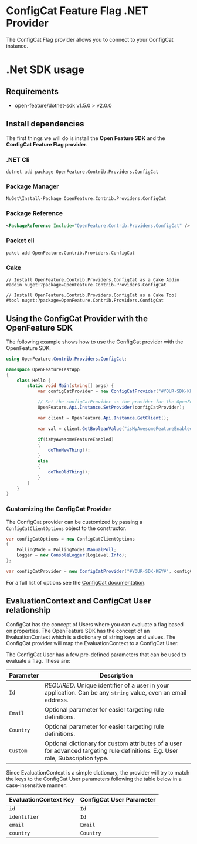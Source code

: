 # ConfigCat Feature Flag .NET Provider

The ConfigCat Flag provider allows you to connect to your ConfigCat instance.

# .Net SDK usage

## Requirements

- open-feature/dotnet-sdk v1.5.0 > v2.0.0

## Install dependencies

The first things we will do is install the **Open Feature SDK** and the **ConfigCat Feature Flag provider**.

### .NET Cli
```shell
dotnet add package OpenFeature.Contrib.Providers.ConfigCat
```
### Package Manager

```shell
NuGet\Install-Package OpenFeature.Contrib.Providers.ConfigCat
```
### Package Reference

```xml
<PackageReference Include="OpenFeature.Contrib.Providers.ConfigCat" />
```
### Packet cli

```shell
paket add OpenFeature.Contrib.Providers.ConfigCat
```

### Cake

```shell
// Install OpenFeature.Contrib.Providers.ConfigCat as a Cake Addin
#addin nuget:?package=OpenFeature.Contrib.Providers.ConfigCat

// Install OpenFeature.Contrib.Providers.ConfigCat as a Cake Tool
#tool nuget:?package=OpenFeature.Contrib.Providers.ConfigCat
```

## Using the ConfigCat Provider with the OpenFeature SDK

The following example shows how to use the ConfigCat provider with the OpenFeature SDK.

```csharp
using OpenFeature.Contrib.Providers.ConfigCat;

namespace OpenFeatureTestApp
{
    class Hello {
        static void Main(string[] args) {
            var configCatProvider = new ConfigCatProvider("#YOUR-SDK-KEY#");

            // Set the configCatProvider as the provider for the OpenFeature SDK
            OpenFeature.Api.Instance.SetProvider(configCatProvider);

            var client = OpenFeature.Api.Instance.GetClient();

            var val = client.GetBooleanValue("isMyAwesomeFeatureEnabled", false);

            if(isMyAwesomeFeatureEnabled)
            {
                doTheNewThing();
            }
            else
            {
                doTheOldThing();
            }
        }
    }
}
```

### Customizing the ConfigCat Provider

The ConfigCat provider can be customized by passing a `ConfigCatClientOptions` object to the constructor.

```csharp
var configCatOptions = new ConfigCatClientOptions
{
    PollingMode = PollingModes.ManualPoll;
    Logger = new ConsoleLogger(LogLevel.Info);
};

var configCatProvider = new ConfigCatProvider("#YOUR-SDK-KEY#", configCatOptions);
```

For a full list of options see the [ConfigCat documentation](https://configcat.com/docs/sdk-reference/dotnet/).

## EvaluationContext and ConfigCat User relationship

ConfigCat has the concept of Users where you can evaluate a flag based on properties. The OpenFeature SDK has the concept of an EvaluationContext which is a dictionary of string keys and values. The ConfigCat provider will map the EvaluationContext to a ConfigCat User.

The ConfigCat User has a few pre-defined parameters that can be used to evaluate a flag. These are:

| Parameter | Description                                                                                                                     |
|-----------|---------------------------------------------------------------------------------------------------------------------------------|
| `Id`      | *REQUIRED*. Unique identifier of a user in your application. Can be any `string` value, even an email address.                  |
| `Email`   | Optional parameter for easier targeting rule definitions.                                                                       |
| `Country` | Optional parameter for easier targeting rule definitions.                                                                       |
| `Custom`  | Optional dictionary for custom attributes of a user for advanced targeting rule definitions. E.g. User role, Subscription type. |

Since EvaluationContext is a simple dictionary, the provider will try to match the keys to the ConfigCat User parameters following the table below in a case-insensitive manner.

| EvaluationContext Key | ConfigCat User Parameter |
|-----------------------|--------------------------|
| `id`                  | `Id`                     |
| `identifier`          | `Id`                     |
| `email`               | `Email`                  |
| `country`             | `Country`                |